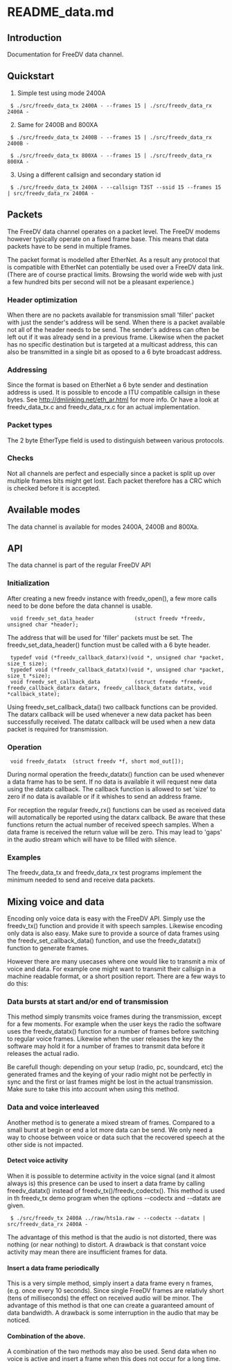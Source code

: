 # README_data.md

## Introduction

Documentation for FreeDV data channel.

## Quickstart

1. Simple test using mode 2400A

  ```
   $ ./src/freedv_data_tx 2400A - --frames 15 | ./src/freedv_data_rx 2400A -  

  ```

2. Same for 2400B and 800XA

  ```
   $ ./src/freedv_data_tx 2400B - --frames 15 | ./src/freedv_data_rx 2400B -  

  ```

  ```
   $ ./src/freedv_data_tx 800XA - --frames 15 | ./src/freedv_data_rx 800XA -  

  ```

3. Using a different callsign and secondary station id

  ```
   $ ./src/freedv_data_tx 2400A - --callsign T3ST --ssid 15 --frames 15 | src/freedv_data_rx 2400A -  
  ```

## Packets

The FreeDV data channel operates on a packet level. The FreeDV modems however typically operate on a fixed frame base. This means that data packets have to be send in multiple frames.

The packet format is modelled after EtherNet. As a result any protocol that is compatible with EtherNet can potentially be used over a FreeDV data link. (There are of course practical limits. Browsing the world wide web with just a few hundred bits per second will not be a pleasant experience.)

### Header optimization

When there are no packets available for transmission small 'filler' packet with just the sender's address will be send.
When there is a packet available not all of the header needs to be send. The sender's address can often be left out if it was already send in a previous frame. Likewise when the packet has no specific destination but is targeted at a multicast address, this can also be transmitted in a single bit as oposed to a 6 byte broadcast address.

### Addressing

Since the format is based on EtherNet a 6 byte sender and destination address is used. It is possible to encode a ITU compatible callsign in these bytes. See http://dmlinking.net/eth_ar.html for more info. Or have a look at freedv_data_tx.c and freedv_data_rx.c for an actual implementation.

### Packet types

The 2 byte EtherType field is used to distinguish between various protocols.

### Checks

Not all channels are perfect and especially since a packet is split up over multiple frames bits might get lost. Each packet therefore has a CRC which is checked before it is accepted.

## Available modes

The data channel is available for modes 2400A, 2400B and 800Xa.

## API

The data channel is part of the regular FreeDV API

### Initialization

After creating a new freedv instance with freedv_open(), a few more calls need to be done before the data channel is usable.

  ```
   void freedv_set_data_header             (struct freedv *freedv, unsigned char *header);
  ```

The address that will be used for 'filler' packets must be set. The freedv_set_data_header() function must be called with a 6 byte header.

  ```
   typedef void (*freedv_callback_datarx)(void *, unsigned char *packet, size_t size);
   typedef void (*freedv_callback_datatx)(void *, unsigned char *packet, size_t *size);
   void freedv_set_callback_data           (struct freedv *freedv, freedv_callback_datarx datarx, freedv_callback_datatx datatx, void *callback_state);
  ```

Using freedv_set_callback_data() two callback functions can be provided. The datarx callback will be used whenever a new data packet has been successfully received. The datatx callback will be used when a new data packet is required for transmission.

### Operation

  ```
   void freedv_datatx  (struct freedv *f, short mod_out[]);
  ```

During normal operation the freedv_datatx() function can be used whenever a data frame has to be sent. If no data is available it will request new data using the datatx callback. The callback function is allowed to set 'size' to zero if no data is available or if it whishes to send an address frame.

For reception the regular freedv_rx() functions can be used as received data will automatically be reported using the datarx callback. Be aware that these functions return the actual number of received speech samples. When a data frame is received the return value will be zero. This may lead to 'gaps' in the audio stream which will have to be filled with silence.

### Examples

The freedv_data_tx and freedv_data_rx test programs implement the minimum needed to send and receive data packets.

## Mixing voice and data

Encoding only voice data is easy with the FreeDV API. Simply use the freedv_tx() function and provide it with speech samples.
Likewise encoding only data is also easy. Make sure to provide a source of data frames using the freedv_set_callback_data() function, and use the freedv_datatx() function to generate frames.

However there are many usecases where one would like to transmit a mix of voice and data. For example one might want to transmit their callsign in a machine readable format, or a short position report. There are a few ways to do this:

### Data bursts at start and/or end of transmission

This method simply transmits voice frames during the transmission, except for a few moments. For example when the user keys the radio the software uses the freedv_datatx() function for a number of frames before switching to regular voice frames.
Likewise when the user releases the key the software may hold it for a number of frames to transmit data before it releases the actual radio.

Be carefull though: depending on your setup (radio, pc, soundcard, etc) the generated frames and the keying of your radio might not be perfectly in sync and the first or last frames might be lost in the actual transmission. Make sure to take this into account when using this method.

### Data and voice interleaved

Another method is to generate a mixed stream of frames. Compared to a small burst at begin or end a lot more data can be send. We only need a way to choose between voice or data such that the recovered speech at the other side is not impacted.

#### Detect voice activity

When it is possible to determine activity in the voice signal (and it almost always is) this presence can be used to insert a data frame by calling freedv_datatx() instead of freedv_tx()/freedv_codectx(). This method is used in th freedv_tx demo program when the options --codectx and --datatx are given.

  ```
   $ ./src/freedv_tx 2400A ../raw/hts1a.raw - --codectx --datatx | src/freedv_data_rx 2400A -
  ```

The advantage of this method is that the audio is not distorted, there was nothing (or near nothing) to distort. A drawback is that constant voice activity may mean there are insufficient frames for data.

#### Insert a data frame periodically

This is a very simple method, simply insert a data frame every n frames, (e.g. once every 10 seconds). Since single FreeDV frames are relativly short (tens of milliseconds) the effect on received audio will be minor. The advantage of this method is that one can create a guaranteed amount of data bandwidth. A drawback is some interruption in the audio that may be noticed.

#### Combination of the above.

A combination of the two methods may also be used. Send data when no voice is active and insert a frame when this does not occur for a long time.

